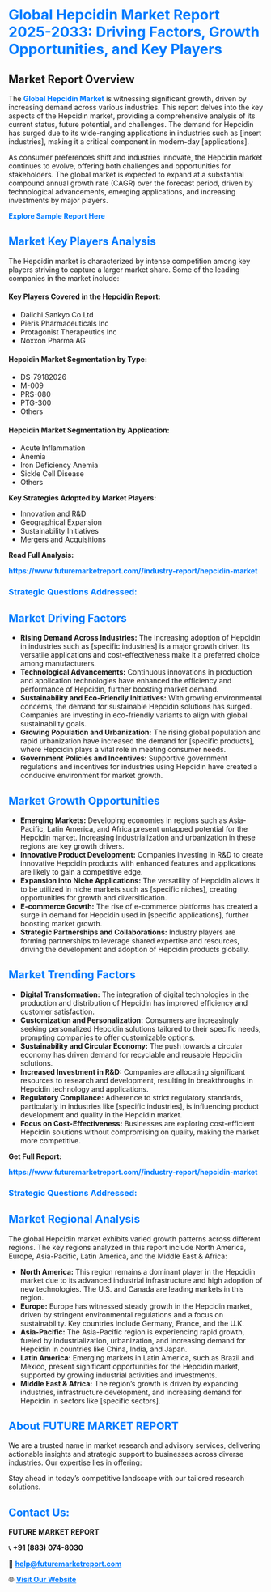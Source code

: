 <h1 style="color: #007BFF;">Global Hepcidin Market Report 2025-2033: Driving Factors, Growth Opportunities, and Key Players</h1>

<section id="overview">
<h2>Market Report Overview</h2>
<p>The <a href="https://www.futuremarketreport.com//industry-report/hepcidin-market" style="color: #007BFF; text-decoration: none;"><strong>Global Hepcidin Market</strong></a> is witnessing significant growth, driven by increasing demand across various industries. This report delves into the key aspects of the Hepcidin market, providing a comprehensive analysis of its current status, future potential, and challenges. The demand for Hepcidin has surged due to its wide-ranging applications in industries such as [insert industries], making it a critical component in modern-day [applications].</p>
<p>As consumer preferences shift and industries innovate, the Hepcidin market continues to evolve, offering both challenges and opportunities for stakeholders. The global market is expected to expand at a substantial compound annual growth rate (CAGR) over the forecast period, driven by technological advancements, emerging applications, and increasing investments by major players.</p>
</section>

<section id="overview">
<p><a href="https://www.futuremarketreport.com//request-sample/reportId=54537" style="color: #007BFF; text-decoration: none;"><strong>Explore Sample Report Here</strong></a></p>
</section>

<section id="key-players">
<h2 style="color: #007BFF;">Market Key Players Analysis</h2>
<p>The Hepcidin market is characterized by intense competition among key players striving to capture a larger market share. Some of the leading companies in the market include:</p>
<h4>Key Players Covered in the Hepcidin Report:</h4>
<ul><li>Daiichi Sankyo Co Ltd</li><li>Pieris Pharmaceuticals Inc</li><li>Protagonist Therapeutics Inc</li><li>Noxxon Pharma AG</li></ul>
<h4>Hepcidin Market Segmentation by Type:</h4>
<ul><li>DS-79182026</li><li>M-009</li><li>PRS-080</li><li>PTG-300</li><li>Others</li></ul>

<h4>Hepcidin Market Segmentation by Application:</h4>
<ul><li>Acute Inflammation</li><li>Anemia</li><li>Iron Deficiency Anemia</li><li>Sickle Cell Disease</li><li>Others</li></ul>
<p><strong>Key Strategies Adopted by Market Players:</strong></p>
<ul>
<li>Innovation and R&D</li>
<li>Geographical Expansion</li>
<li>Sustainability Initiatives</li>
<li>Mergers and Acquisitions</li>
</ul>
</section>

<section>
<p><strong>Read Full Analysis: </strong></p><a href="https://www.futuremarketreport.com//industry-report/hepcidin-market" style="color: #007BFF; text-decoration: none;"><strong>https://www.futuremarketreport.com//industry-report/hepcidin-market</strong></a>
<h3 style="color: #007BFF;">Strategic Questions Addressed:</h3>
</section>

<section id="driving-factors">
<h2 style="color: #007BFF;">Market Driving Factors</h2>
<ul>
<li><strong>Rising Demand Across Industries:</strong> The increasing adoption of Hepcidin in industries such as [specific industries] is a major growth driver. Its versatile applications and cost-effectiveness make it a preferred choice among manufacturers.</li>
<li><strong>Technological Advancements:</strong> Continuous innovations in production and application technologies have enhanced the efficiency and performance of Hepcidin, further boosting market demand.</li>
<li><strong>Sustainability and Eco-Friendly Initiatives:</strong> With growing environmental concerns, the demand for sustainable Hepcidin solutions has surged. Companies are investing in eco-friendly variants to align with global sustainability goals.</li>
<li><strong>Growing Population and Urbanization:</strong> The rising global population and rapid urbanization have increased the demand for [specific products], where Hepcidin plays a vital role in meeting consumer needs.</li>
<li><strong>Government Policies and Incentives:</strong> Supportive government regulations and incentives for industries using Hepcidin have created a conducive environment for market growth.</li>
</ul>
</section>

<section id="growth-opportunities">
<h2 style="color: #007BFF;">Market Growth Opportunities</h2>
<ul>
<li><strong>Emerging Markets:</strong> Developing economies in regions such as Asia-Pacific, Latin America, and Africa present untapped potential for the Hepcidin market. Increasing industrialization and urbanization in these regions are key growth drivers.</li>
<li><strong>Innovative Product Development:</strong> Companies investing in R&D to create innovative Hepcidin products with enhanced features and applications are likely to gain a competitive edge.</li>
<li><strong>Expansion into Niche Applications:</strong> The versatility of Hepcidin allows it to be utilized in niche markets such as [specific niches], creating opportunities for growth and diversification.</li>
<li><strong>E-commerce Growth:</strong> The rise of e-commerce platforms has created a surge in demand for Hepcidin used in [specific applications], further boosting market growth.</li>
<li><strong>Strategic Partnerships and Collaborations:</strong> Industry players are forming partnerships to leverage shared expertise and resources, driving the development and adoption of Hepcidin products globally.</li>
</ul>
</section>

<section id="trending-factors">
<h2 style="color: #007BFF;">Market Trending Factors</h2>
<ul>
<li><strong>Digital Transformation:</strong> The integration of digital technologies in the production and distribution of Hepcidin has improved efficiency and customer satisfaction.</li>
<li><strong>Customization and Personalization:</strong> Consumers are increasingly seeking personalized Hepcidin solutions tailored to their specific needs, prompting companies to offer customizable options.</li>
<li><strong>Sustainability and Circular Economy:</strong> The push towards a circular economy has driven demand for recyclable and reusable Hepcidin solutions.</li>
<li><strong>Increased Investment in R&D:</strong> Companies are allocating significant resources to research and development, resulting in breakthroughs in Hepcidin technology and applications.</li>
<li><strong>Regulatory Compliance:</strong> Adherence to strict regulatory standards, particularly in industries like [specific industries], is influencing product development and quality in the Hepcidin market.</li>
<li><strong>Focus on Cost-Effectiveness:</strong> Businesses are exploring cost-efficient Hepcidin solutions without compromising on quality, making the market more competitive.</li>
</ul>
</section>

<section>
<p><strong>Get Full Report: </strong></p><a href="https://www.futuremarketreport.com//industry-report/hepcidin-market" style="color: #007BFF; text-decoration: none;"><strong>https://www.futuremarketreport.com//industry-report/hepcidin-market</strong></a>
<h3 style="color: #007BFF;">Strategic Questions Addressed:</h3>
</section>


<section id="regional-analysis">
<h2 style="color: #007BFF;">Market Regional Analysis</h2>
<p>The global Hepcidin market exhibits varied growth patterns across different regions. The key regions analyzed in this report include North America, Europe, Asia-Pacific, Latin America, and the Middle East & Africa:</p>
<ul>
<li><strong>North America:</strong> This region remains a dominant player in the Hepcidin market due to its advanced industrial infrastructure and high adoption of new technologies. The U.S. and Canada are leading markets in this region.</li>
<li><strong>Europe:</strong> Europe has witnessed steady growth in the Hepcidin market, driven by stringent environmental regulations and a focus on sustainability. Key countries include Germany, France, and the U.K.</li>
<li><strong>Asia-Pacific:</strong> The Asia-Pacific region is experiencing rapid growth, fueled by industrialization, urbanization, and increasing demand for Hepcidin in countries like China, India, and Japan.</li>
<li><strong>Latin America:</strong> Emerging markets in Latin America, such as Brazil and Mexico, present significant opportunities for the Hepcidin market, supported by growing industrial activities and investments.</li>
<li><strong>Middle East & Africa:</strong> The region’s growth is driven by expanding industries, infrastructure development, and increasing demand for Hepcidin in sectors like [specific sectors].</li>
</ul>
</section>

<footer>
<h2 style="color: #007BFF;">About FUTURE MARKET REPORT</h2>
<p>We are a trusted name in market research and advisory services, delivering actionable insights and strategic support to businesses across diverse industries. Our expertise lies in offering:</p>

<p>Stay ahead in today’s competitive landscape with our tailored research solutions.</p>

<h2 style="color: #007BFF;">Contact Us:</h2>
<p><strong>FUTURE MARKET REPORT</strong></p>
<p>📞 <strong>+91 (883) 074-8030</strong></p>
<p>📧 <strong><a href="mailto:help@futuremarketreport.com" style="color: #007BFF;">help@futuremarketreport.com</a></strong></p>
<p>🌐 <strong><a href="https://www.futuremarketreport.com/" style="color: #007BFF;">Visit Our Website</a></strong></p>
</footer>